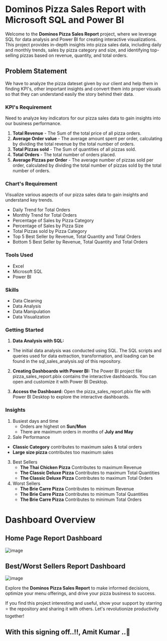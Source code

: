 # Dominos Pizza Sales Report with Microsoft SQL and Power BI

Welcome to the **Dominos Pizza Sales Report** project, where we leverage SQL for data analysis and Power BI for creating interactive visualizations. This project provides in-depth insights into pizza sales data, including daily and monthly trends, sales by pizza category and size, and identifying top-selling pizzas based on revenue, quantity, and total orders.

## Problem Statement
We have to analyze the pizza dateset given by our client and help them in finding KPI's, other important insights and convert them into proper visuals so that they can understand easily
the story behind their data.

### KPI's Requirement

Need to analyze key indicators for our pizza sales data to gain insights into our business performance.

1. **Total Revenue** - The Sum of the total price of all pizza orders.
2. **Average Order value** - The average amount spent per order, calculating by dividing the total revenue by the total number of orders.
3. **Total Pizzas sold** - The Sum of quantities of all pizzas sold.
4. **Total Orders** - The total number of orders placed.
5. **Average Pizzas per Order** - The average number of pizzas sold per order, calculated by dividing the total number of pizzas sold by the total number of orders.
  
### Chart's Requirement
Visualize various aspects of our pizza sales data to gain insights and understand key trends.
- Daily Trend for Total Orders
- Monthly Trend for Total Orders
- Percentage of Sales by Pizza Category
- Percentage of Sales by Pizza Size
- Total Pizzas sold by Pizza Category
- Top 5 Best Seller by Revenue, Total Quantity and Total Orders
- Bottom 5 Best Seller by Revenue, Total Quantity and Total Orders

### Tools Used
- Excel
- Microsoft SQL
- Power BI

### Skills
- Data Cleaning
- Data Analysis
- Data Manipulation
- Data Visualization

### Getting Started
1. **Data Analysis with SQL:**
- The initial data analysis was conducted using SQL. The SQL scripts and queries used for data extraction, transformation, and loading can be found in the sql_sales_analysis.sql of this repository.

2. **Creating Dashboards with Power BI:**
The Power BI project file pizza_sales_report.pbix contains the interactive dashboards. You can open and customize it with Power BI Desktop.

3. **Access the Dashboard:**
Open the pizza_sales_report.pbix file with Power BI Desktop to explore the interactive dashboards.
 
### Insights
1. Busiest days and time
   - Orders are highest on **Sun/Mon**
   - There are maximum orders in months of **July and May**
2. Sale Performance
  - **Classic Category** contributes to maximum sales & total orders
  - **Large size pizza** contributes too maximum sales
3. Best Sellers
   - **The Thai Chicken Pizza** Contributes to maximum Revenue
   - **The Classic Deluxe Pizza** Contributes to maximum Total Quantities
   - **The Classic Deluxe Pizza** Contributes to maximum Total Orders
4. Worst Sellers
   - **The Brie Carre Pizza** Contributes to minimum Revenue
   - **The Brie Carre Pizza** Contributes to minimum Total Quantities
   - **The Brie Carre Pizza** Contributes to minimum Total Orders


# Dashboard Overview

## Home Page Report Dashboard
![image](https://github.com/amitkumargoyal1990/SQL_PowerBI_Project-Pizza-Sales-Report/assets/90434295/5e4304b6-001d-45d2-bcc1-139bad0ba97d)


## Best/Worst Sellers Report Dashboard
![image](https://github.com/amitkumargoyal1990/SQL_PowerBI_Project-Pizza-Sales-Report/assets/90434295/14a944c8-5e60-48ac-a8f3-ea636e6fd1e5)


Explore the **Dominos Pizza Sales Report** to make informed decisions, optimize your menu offerings, and drive your pizza business to success.

If you find this project interesting and useful, show your support by starring ⭐ the repository and sharing it with others. Let's revolutionize productivity together!

## With this signing off..!!, Amit Kumar ..🤞
